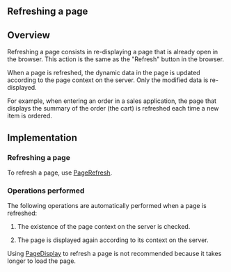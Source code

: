 
## Refreshing a page
			



<a name="NOTE1"></a>
<a name="NOTE1_1"></a>


## Overview
<a name="overview_ELTTEXTE000090"></a>
Refreshing a page consists in re-displaying a page that is already open in the browser. This action is the same as the "Refresh" button in the browser.

When a page is refreshed, the dynamic data in the page is updated according to the page context on the server. Only the modified data is re-displayed.

For example, when entering an order in a sales application, the page that displays the summary of the order (the cart) is refreshed each time a new item is ordered.

<a name="NOTE2"></a>
<a name="NOTE2_1"></a>


## Implementation
<a name="implementation_ELTTEXTE000114"></a>


### Refreshing a page
<a name="refreshing_page_ELTPARAGRAPHE000023"></a>

To refresh a page, use [PageRefresh](../WDLang2/3058011.md).
<a name="NOTE2_2"></a>


### Operations performed
<a name="operations_performed_ELTPARAGRAPHE000033"></a>

The following operations are automatically performed when a page is refreshed:

1. The existence of the page context on the server is checked.

2. The page is displayed again according to its context on the server.




Using [PageDisplay](../WDLang2/3058008.md) to refresh a page is not recommended because it takes longer to load the page.


